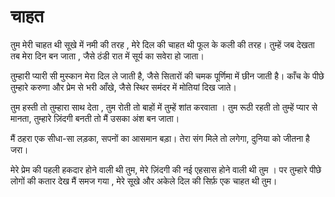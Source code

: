 # चाहत 
तुम मेरी चाहत थी सूखे में नमी की तरह ,
मेरे दिल की चाहत थी फूल के कली की तरह।
तुम्हें जब देखता तब मेरा दिन बन जाता ,
जैसे ठंडी रात में सूर्य का सवेरा हो जाता।

तुम्हारी प्यारी सी मुस्कान मेरा दिल ले जाती है,
जैसे सितारों की चमक पूर्णिमा में छीन जाती है।
काँच के पीछे तुम्हारे करुणा और प्रेम से भरी आँखे,
जैसे स्थिर समंदर में मोतियां दिख जाते।

तुम हस्ती तो तुम्हारा साथ देता ,
तुम रोती तो बाहों में तुम्हें शांत करवाता ।
तुम रूठी रहती तो तुम्हें प्यार से मानता,
तुम्हारे ज़िंदगी बनती तो मैं उसका अंश बन जाता।

मैं ठहरा एक सीधा-सा लड़का,
सपनों का आसमान बड़ा।
तेरा संग मिले तो लगेगा,
दुनिया को जीतना है जरा।

मेरे प्रेम की पहली हकदार होने वाली थी तुम,
मेरे ज़िंदगी की नई एहसास होने वाली थी तुम ।
पर तुम्हारे पीछे लोगों की कतार देख मैं समज गया ,
मेरे सूखे और अकेले दिल की सिर्फ़ एक चाहत थी तुम।

